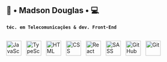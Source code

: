 ## 📡 • Madson Douglas • 💻

**`téc. em Telecomunicações & dev. Front-End`**

##

<img
align="left"
     alt="JavaScript"
     title="JavaScript"
     width="40px"
     style="padding-right: 10px"
     src="https://cdn.jsdelivr.net/gh/devicons/devicon@latest/icons/javascript/javascript-original.svg"
  />
  <img
align="left"
     alt="TypeScript"
     title="TypeScript"
     width="40px"
     style="padding-right: 10px"
     src="https://cdn.jsdelivr.net/gh/devicons/devicon@latest/icons/typescript/typescript-original.svg"
  />
  <img
align="left"
     alt="HTML"
     title="HTML"
     width="40px"
     style="padding-right: 10px"
     src="https://cdn.jsdelivr.net/gh/devicons/devicon@latest/icons/html5/html5-original.svg" 
  />
  <img
align="left"
     alt="CSS"
     title="CSS"
     width="40px"
     style="padding-right: 10px"
     src="https://cdn.jsdelivr.net/gh/devicons/devicon@latest/icons/css3/css3-original.svg" 
  />
  <img
align="left"
     alt="React JS"
     title="React JS"
     width="40px"
     style="padding-right: 10px"
     src="https://cdn.jsdelivr.net/gh/devicons/devicon@latest/icons/react/react-original.svg"
  />
<img
align="left"
     alt="SASS"
     title="SASS"
     width="40px"
     style="padding-right: 10px"
     src="https://cdn.jsdelivr.net/gh/devicons/devicon@latest/icons/sass/sass-original.svg"
  />
   <img
align="left"
     alt="GitHub"
     title="GitHub"
     width="40px"
     style="padding-right: 10px"
     src="https://cdn.jsdelivr.net/gh/devicons/devicon@latest/icons/github/github-original.svg"
  />
   <img
align="left"
     alt="Git"
     title="Git"
     width="40px"
     style="padding-right: 10px"
     src="https://cdn.jsdelivr.net/gh/devicons/devicon@latest/icons/git/git-original.svg"
  />
